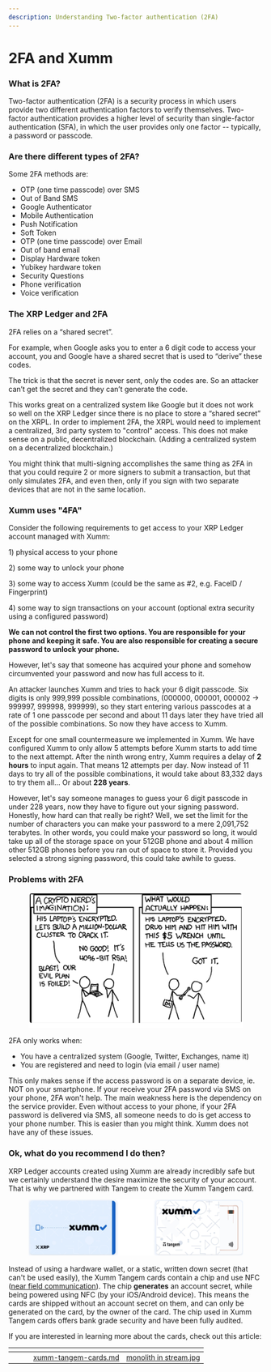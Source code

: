 ```yaml
---
description: Understanding Two-factor authentication (2FA)
---
```


# 2FA and Xumm

### **What is 2FA?**

Two-factor authentication (2FA) is a security process in which users provide two different authentication factors to verify themselves. Two-factor authentication provides a higher level of security than single-factor authentication (SFA), in which the user provides only one factor -- typically, a password or passcode.&#x20;

### **Are there different types of 2FA?**

Some 2FA methods are:

* OTP (one time passcode) over SMS
* Out of Band SMS
* Google Authenticator
* Mobile Authentication
* Push Notification
* Soft Token
* OTP (one time passcode) over Email
* Out of band email
* Display Hardware token
* Yubikey hardware token
* Security Questions
* Phone verification
* Voice verification

### **The XRP Ledger and 2FA**

2FA relies on a “shared secret”.

For example, when Google asks you to enter a 6 digit code to access your account, you and Google have a shared secret that is used to “derive” these codes.

The trick is that the secret is never sent, only the codes are. So an attacker can’t get the secret and they can’t generate the code.

This works great on a centralized system like Google but it does not work so well on the XRP Ledger since there is no place to store a “shared secret” on the XRPL. In order to implement 2FA, the XRPL would need to implement a centralized, 3rd party system to "control" access. This does not make sense on a public, decentralized blockchain. (Adding a centralized system on a decentralized blockchain.)

You might think that multi-signing accomplishes the same thing as 2FA in that you could require 2 or more signers to submit a transaction, but that only simulates 2FA, and even then, only if you sign with two separate devices that are not in the same location.

### **Xumm uses "4FA"**

Consider the following requirements to get access to your XRP Ledger account managed with Xumm:

1\) physical access to your phone

2\) some way to unlock your phone

3\) some way to access Xumm (could be the same as #2, e.g. FaceID / Fingerprint)

4\) some way to sign transactions on your account (optional extra security using a configured password)

**We can not control the first two options. You are responsible for your phone and keeping it safe. You are also responsible for creating a secure password to unlock your phone.**

However, let's say that someone has acquired your phone and somehow circumvented your password and now has full access to it.

An attacker launches Xumm and tries to hack your 6 digit passcode. Six digits is only 999,999 possible combinations, (000000, 000001, 000002 -> 999997, 999998, 999999), so they start entering various passcodes at a rate of 1 one passcode per second and about 11 days later they have tried all of the possible combinations. So now they have access to Xumm.

Except for one small countermeasure we implemented in Xumm. We have configured Xumm to only allow 5 attempts before Xumm starts to add time to the next attempt. After the ninth wrong entry, Xumm requires a delay of **2 hours** to input again. That means 12 attempts per day. Now instead of 11 days to try all of the possible combinations, it would take about 83,332 days to try them all... Or about **228 years**.

However, let's say someone manages to guess your 6 digit passcode in under 228 years, now they have to figure out your signing password. Honestly, how hard can that really be right? Well, we set the limit for the number of characters you can make your password to a mere 2,091,752 terabytes.  In other words, you could make your password so long, it would take up all of the storage space on your 512GB phone and about 4 million other 512GB phones before you ran out of space to store it. Provided you selected a strong signing password, this could take awhile to guess.

&#x20;

### **Problems with 2FA**

<figure><img src="../../.gitbook/assets/Rubber hose.png" alt=""><figcaption></figcaption></figure>

&#x20;

2FA only works when:

* You have a centralized system (Google, Twitter, Exchanges, name it)
* You are registered and need to login (via email / user name)

This only makes sense if the access password is on a separate device, ie. NOT on your smartphone. If your receive your 2FA password via SMS on your phone, 2FA won't help. The main weakness here is the dependency on the service provider. Even without access to your phone, if your 2FA password is delivered via SMS, all someone needs to do is get access to your phone number. This is easier than you might think. Xumm does not have any of these issues.

&#x20;

### **Ok, what do you recommend I do then?**

XRP Ledger accounts created using Xumm are already incredibly safe but we certainly understand the desire maximize the security of your account. That is why we partnered with Tangem to create the Xumm Tangem card.

<figure><img src="../../.gitbook/assets/Xumm Tangem card -3.png" alt=""><figcaption></figcaption></figure>

Instead of using a hardware wallet, or a static, written down secret (that can't be used easily), the Xumm Tangem cards contain a chip and use NFC ([near field communication](https://nl.wikipedia.org/wiki/Near-field\_communication)). The chip **generates** an account secret, while being powered using NFC (by your iOS/Android device). This means the cards are shipped without an account secret on them, and can only be generated on the card, by the owner of the card. The chip used in Xumm Tangem cards offers bank grade security and have been fully audited.

If you are interested in learning more about the cards, check out this article:

<table data-view="cards"><thead><tr><th></th><th data-hidden></th><th data-hidden></th><th data-hidden data-card-target data-type="content-ref"></th><th data-hidden data-card-cover data-type="files"></th></tr></thead><tbody><tr><td></td><td></td><td></td><td><a href="../../xumm-tangem-cards/xumm-tangem-cards.md">xumm-tangem-cards.md</a></td><td><a href="../../.gitbook/assets/monolith in stream.jpg">monolith in stream.jpg</a></td></tr></tbody></table>
